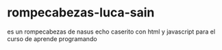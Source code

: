 # rompecabezas-luca-sain
es un rompecabezas de nasus echo caserito con html y javascript para el curso de aprende programando
